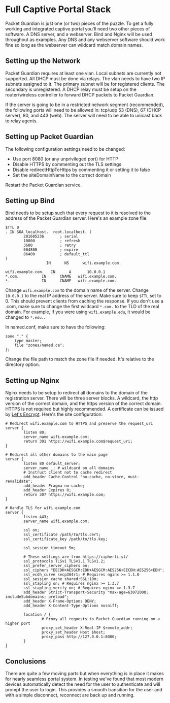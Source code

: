 # Full Captive Portal Stack

Packet Guardian is just one (or two) pieces of the puzzle. To get a fully working and integrated captive portal you'll need two other pieces of software. A DNS server, and a webserver. Bind and Nginx will be used throughout as examples. Any DNS and any webserver software should work fine so long as the webserver can wildcard match domain names.

## Setting up the Network

Packet Guardian requires at least one vlan. Local subnets are currently not supported. All DHCP must be done via relays. The vlan needs to have two IP subnets assigned to it. The primary subnet will be for registered clients. The secondary is unregistered. A DHCP relay must be setup on the router/wireless controller to forward DHCP packets to Packet Guardian.

If the server is going to be in a restricted network segment (recommended), the following ports will need to be allowed in: tcp/udp 53 (DNS), 67 (DHCP server), 80, and 443 (web). The server will need to be able to unicast back to relay agents.

## Setting up Packet Guardian

The following configuration settings need to be changed:

- Use port 8080 (or any unprivileged port) for HTTP
- Disable HTTPS by commenting out the TLS settings
- Disable redirectHttpToHttps by commenting it or setting it to false
- Set the siteDomainName to the correct domain

Restart the Packet Guardian service.

## Setting up Bind

Bind needs to be setup such that every request to it is resolved to the address of the Packet Guardian server. Here's an example zone file:

```
$TTL 0
. IN SOA localhost.  root.localhost. (
        201605236       ; serial
        10800           ; refresh
        3600            ; retry
        604800          ; expire
        86400           ; default_ttl
)
                  IN      NS      wifi.example.com.

wifi.example.com.   IN      A       10.0.0.1
*.com.          IN      CNAME   wifi.example.com.
*.              IN      CNAME   wifi.example.com.
```

Change `wifi.example.com` to the domain name of the server. Change `10.0.0.1` to the real IP address of the server. Make sure to keep `$TTL` set to 0. This should prevent clients from caching the response. If you don't use a .com, make sure to change the first wildcard `*.com.` to the TLD of the real domain. For example, if you were using `wifi.example.edu`, it would be changed to `*.edu.`.

In named.conf, make sure to have the following:

```
zone "." {
    type master;
    file "zones/named.ca";
};
```

Change the file path to match the zone file if needed. It's relative to the directory option.

## Setting up Nginx

Nginx needs to be setup to redirect all domains to the domain of the registration server. There will be three server blocks. A wildcard, the http version of the correct domain, and the https version of the correct domain. HTTPS is not required but highly recommended. A certificate can be issued by [Let's Encrypt](https://letsencrypt.org). Here's the site configuration:

```Nginx
# Redirect wifi.example.com to HTTPS and preserve the request_uri
server {
        listen 80;
        server_name wifi.example.com;
        return 301 https://wifi.example.com$request_uri;
}

# Redirect all other domains to the main page
server {
        listen 80 default_server;
        server_name _; # wildcard on all domains
        # Instruct client not to cache redirect
        add_header Cache-Control "no-cache, no-store, must-revalidate";
        add_header Pragma no-cache;
        add_header Expires 0;
        return 307 https://wifi.example.com;
}

# Handle TLS for wifi.example.com
server {
        listen 443;
        server_name wifi.example.com;

        ssl on;
        ssl_certificate /path/to/tls.cert;
        ssl_certificate_key /path/to/tls.key;

        ssl_session_timeout 5m;

        # These settings are from https://cipherli.st/
        ssl_protocols TLSv1 TLSv1.1 TLSv1.2;
        ssl_prefer_server_ciphers on;
        ssl_ciphers "EECDH+AESGCM:EDH+AESGCM:AES256+EECDH:AES256+EDH";
        ssl_ecdh_curve secp384r1; # Requires nginx >= 1.1.0
        ssl_session_cache shared:SSL:10m;
        ssl_stapling on; # Requires nginx >= 1.3.7
        ssl_stapling_verify on; # Requires nginx => 1.3.7
        add_header Strict-Transport-Security "max-age=63072000; includeSubdomains; preload";
        add_header X-Frame-Options DENY;
        add_header X-Content-Type-Options nosniff;

        location / {
                # Proxy all requests to Packet Guardian running on a higher port
                proxy_set_header X-Real-IP $remote_addr;
                proxy_set_header Host $host;
                proxy_pass http://127.0.0.1:8080;
        }
}
```

## Conclusions

There are quite a few moving parts but when everything is in place it makes for nearly seamless portal system. In testing we've found that most modern devices automatically detect the need for the user to authenticate and will prompt the user to login. This provides a smooth transition for the user and with a simple disconnect, reconnect are back up and running.
